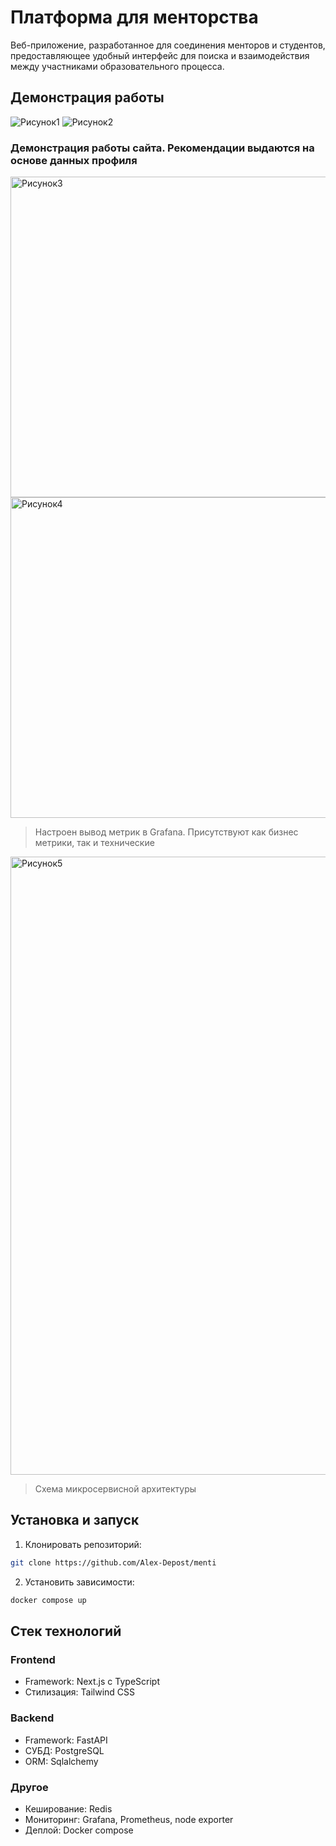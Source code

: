 # Платформа для менторства

Веб-приложение, разработанное для соединения менторов и студентов, предоставляющее удобный интерфейс для поиска и взаимодействия между участниками образовательного процесса.


## Демонстрация работы

![Рисунок1](https://github.com/user-attachments/assets/3880f517-4dc5-4bc5-b768-031c90464a6d)
![Рисунок2](https://github.com/user-attachments/assets/898285f6-8f7d-4a0f-9914-ef87f36c2ce6)
### Демонстрация работы сайта. Рекомендации выдаются на основе данных профиля

<img width="716" height="513" alt="Рисунок3" src="https://github.com/user-attachments/assets/64056f6f-e257-4eeb-8eff-84d58e060ae3" />
<img width="965" height="513" alt="Рисунок4" src="https://github.com/user-attachments/assets/e28804a5-072b-4ee9-915f-f9f230f5e5a3" />

> Настроен вывод метрик в Grafana. Присутствуют как бизнес метрики, так и технические

<img width="1680" height="989" alt="Рисунок5" src="https://github.com/user-attachments/assets/3774fbd9-24f5-4571-a86e-bb8e90816604" />

> Схема микросервисной архитектуры

## Установка и запуск

1. Клонировать репозиторий:
```bash
git clone https://github.com/Alex-Depost/menti
```

2. Установить зависимости:
```bash
docker compose up
```


## Стек технологий

### Frontend
- Framework: Next.js с TypeScript
- Стилизация: Tailwind CSS

### Backend
- Framework: FastAPI
- СУБД: PostgreSQL
- ORM: Sqlalchemy

### Другое
- Кеширование: Redis
- Мониторинг: Grafana, Prometheus, node exporter
- Деплой: Docker compose
